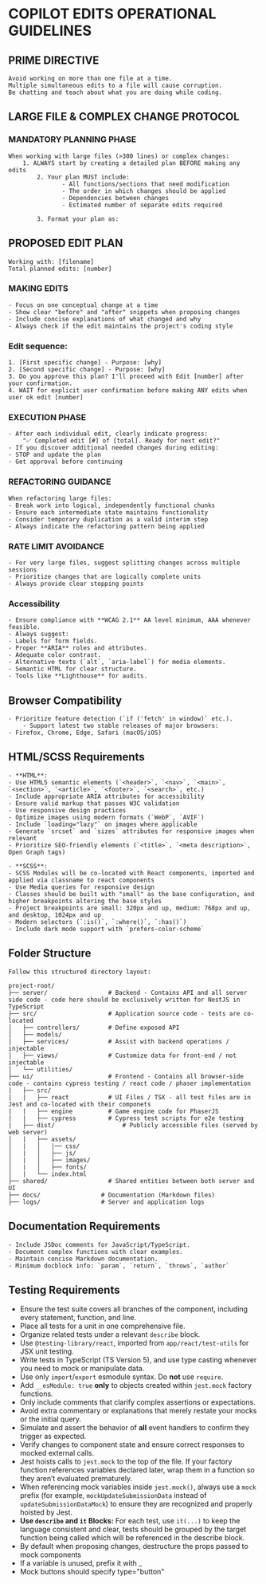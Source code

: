 # COPILOT EDITS OPERATIONAL GUIDELINES

## PRIME DIRECTIVE

    Avoid working on more than one file at a time.
    Multiple simultaneous edits to a file will cause corruption.
    Be chatting and teach about what you are doing while coding.

## LARGE FILE & COMPLEX CHANGE PROTOCOL

### MANDATORY PLANNING PHASE

    When working with large files (>300 lines) or complex changes:
    	1. ALWAYS start by creating a detailed plan BEFORE making any edits
            2. Your plan MUST include:
                   - All functions/sections that need modification
                   - The order in which changes should be applied
                   - Dependencies between changes
                   - Estimated number of separate edits required

            3. Format your plan as:

## PROPOSED EDIT PLAN

    Working with: [filename]
    Total planned edits: [number]

### MAKING EDITS

    - Focus on one conceptual change at a time
    - Show clear "before" and "after" snippets when proposing changes
    - Include concise explanations of what changed and why
    - Always check if the edit maintains the project's coding style

### Edit sequence:

    1. [First specific change] - Purpose: [why]
    2. [Second specific change] - Purpose: [why]
    3. Do you approve this plan? I'll proceed with Edit [number] after your confirmation.
    4. WAIT for explicit user confirmation before making ANY edits when user ok edit [number]

### EXECUTION PHASE

    - After each individual edit, clearly indicate progress:
    	"✅ Completed edit [#] of [total]. Ready for next edit?"
    - If you discover additional needed changes during editing:
    - STOP and update the plan
    - Get approval before continuing

### REFACTORING GUIDANCE

    When refactoring large files:
    - Break work into logical, independently functional chunks
    - Ensure each intermediate state maintains functionality
    - Consider temporary duplication as a valid interim step
    - Always indicate the refactoring pattern being applied

### RATE LIMIT AVOIDANCE

    - For very large files, suggest splitting changes across multiple sessions
    - Prioritize changes that are logically complete units
    - Always provide clear stopping points

### Accessibility

    - Ensure compliance with **WCAG 2.1** AA level minimum, AAA whenever feasible.
    - Always suggest:
    - Labels for form fields.
    - Proper **ARIA** roles and attributes.
    - Adequate color contrast.
    - Alternative texts (`alt`, `aria-label`) for media elements.
    - Semantic HTML for clear structure.
    - Tools like **Lighthouse** for audits.

## Browser Compatibility

    - Prioritize feature detection (`if ('fetch' in window)` etc.).
        - Support latest two stable releases of major browsers:
    - Firefox, Chrome, Edge, Safari (macOS/iOS)

## HTML/SCSS Requirements

    - **HTML**:
    - Use HTML5 semantic elements (`<header>`, `<nav>`, `<main>`, `<section>`, `<article>`, `<footer>`, `<search>`, etc.)
    - Include appropriate ARIA attributes for accessibility
    - Ensure valid markup that passes W3C validation
    - Use responsive design practices
    - Optimize images using modern formats (`WebP`, `AVIF`)
    - Include `loading="lazy"` on images where applicable
    - Generate `srcset` and `sizes` attributes for responsive images when relevant
    - Prioritize SEO-friendly elements (`<title>`, `<meta description>`, Open Graph tags)

    - **SCSS**:
    - SCSS Modules will be co-located with React components, imported and applied via classname to react components
    - Use Media queries for responsive design
    - Classes should be built with "small" as the base configuration, and higher breakpoints altering the base styles
    - Project breakpoints are small: 320px and up, medium: 768px and up, and desktop, 1024px and up
    - Modern selectors (`:is()`, `:where()`, `:has()`)
    - Include dark mode support with `prefers-color-scheme`

## Folder Structure

    Follow this structured directory layout:

    project-root/
    ├── server/                 # Backend - Contains API and all server side code - code here should be exclusively written for NestJS in TypeScript
    ├── src/                    # Application source code - tests are co-located
    │   ├── controllers/        # Define exposed API
    │   ├── models/
    |   ├── services/           # Assist with backend operations / injectable
    │   ├── views/              # Customize data for front-end / not injectable
    │   └── utilities/
    ├── ui/                     # Frontend - Contains all browser-side code - contains cypress testing / react code / phaser implementation
    |   ├── src/
    |   |   ├── react           # UI Files / TSX - all test files are in Jest and co-located with their componets
    |   |   ├── engine          # Game engine code for PhaserJS
    |   |   ├── cypress         # Cypress test scripts for e2e testing
    |   ├── dist/                   # Publicly accessible files (served by web server)
    │   |   ├── assets/
    │   |   │   |── css/
    │   |   │   ├── js/
    │   |   │   ├── images/
    │   |   │   ├── fonts/
    │   |   └── index.html
    ├── shared/                 # Shared entities between both server and UI
    ├── docs/                 # Documentation (Markdown files)
    ├── logs/                 # Server and application logs

## Documentation Requirements

    - Include JSDoc comments for JavaScript/TypeScript.
    - Document complex functions with clear examples.
    - Maintain concise Markdown documentation.
    - Minimum docblock info: `param`, `return`, `throws`, `author`

## Testing Requirements

- Ensure the test suite covers all branches of the component, including every statement, function, and line.
- Place all tests for a unit in one comprehensive file.
- Organize related tests under a relevant `describe` block.
- Use `@testing-library/react`, imported from `app/react/test-utils` for JSX unit testing.
- Write tests in TypeScript (TS Version 5), and use type casting whenever you need to mock or manipulate data.
- Use only `import`/`export` esmodule syntax. Do **not** use `require`.
- Add `__esModule: true` **only** to objects created within `jest.mock` factory functions.
- Only include comments that clarify complex assertions or expectations.
- Avoid extra commentary or explanations that merely restate your mocks or the initial query.
- Simulate and assert the behavior of **all** event handlers to confirm they trigger as expected.
- Verify changes to component state and ensure correct responses to mocked external calls.
- Jest hoists calls to `jest.mock` to the top of the file. If your factory function references variables declared later, wrap them in a function so they aren’t evaluated prematurely.
- When referencing mock variables inside `jest.mock()`, always use a `mock` prefix (for example, `mockUpdateSubmissionData` instead of `updateSubmissionDataMock`) to ensure they are recognized and properly hoisted by Jest.
- **Use `describe` and `it` Blocks:** For each test, use `it(...)` to keep the language consistent and clear, tests should be grouped by the target function being called which will be referenced in the describe block.
- By default when proposing changes, destructure the props passed to mock components
- If a variable is unused, prefix it with \_
- Mock buttons should specify type="button"
